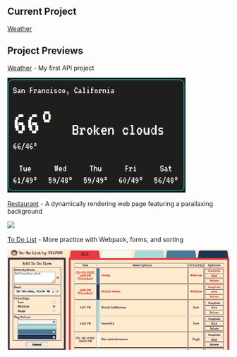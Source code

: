 ## Current Project
[Weather](https://github.com/TYLPHE/weather)

## Project Previews
[Weather](https://github.com/TYLPHE/weather) - My first API project

![](https://github.com/TYLPHE/TYLPHE/blob/main/readmeAssets/weather.gif)

[Restaurant](https://github.com/TYLPHE/restaurant) - A dynamically rendering web page featuring a parallaxing background
 
![](https://github.com/TYLPHE/TYLPHE/blob/main/readmeAssets/restaurant.gif)

[To Do List](https://github.com/TYLPHE/to-do-list) - More practice with Webpack, forms, and sorting
 
![](https://github.com/TYLPHE/TYLPHE/blob/main/readmeAssets/toDoList.gif)

